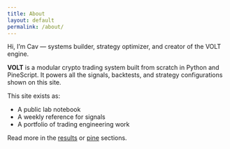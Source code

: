 ```yaml
---
title: About
layout: default
permalink: /about/
---
```


Hi, I’m Cav — systems builder, strategy optimizer, and creator of the VOLT engine.

**VOLT** is a modular crypto trading system built from scratch in Python and PineScript. It powers all the signals, backtests, and strategy configurations shown on this site.

This site exists as:
- A public lab notebook
- A weekly reference for signals
- A portfolio of trading engineering work

Read more in the [results](/results) or [pine](/pine) sections.
